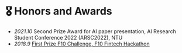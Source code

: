 # 🎖 Honors and Awards
- *2021.10* Second Prize Award for AI paper presentation, AI Research Student Conference 2022 (ARSC2022), NTU
- *2018.9* [First Prize F10 Challenge, F10 Fintech Hackathon ](https://fintechnews.sg/24355/fintech/f10-hackathon-using-the-synergies-between-the-swiss-and-asian-ecosystems/)

